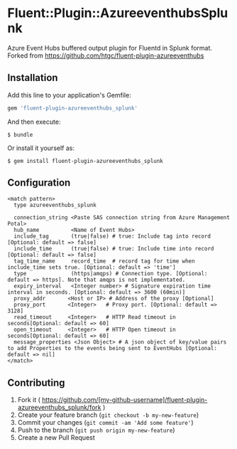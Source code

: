 # Fluent::Plugin::AzureeventhubsSplunk

Azure Event Hubs buffered output plugin for Fluentd in Splunk format.
Forked from https://github.com/htgc/fluent-plugin-azureeventhubs

## Installation

Add this line to your application's Gemfile:

```ruby
gem 'fluent-plugin-azureeventhubs_splunk'
```

And then execute:

    $ bundle

Or install it yourself as:

    $ gem install fluent-plugin-azureeventhubs_splunk

## Configuration

```
<match pattern>
  type azureeventhubs_splunk

  connection_string <Paste SAS connection string from Azure Management Potal>
  hub_name          <Name of Event Hubs>
  include_tag       (true|false) # true: Include tag into record [Optional: default => false]
  include_time      (true|false) # true: Include time into record [Optional: default => false]
  tag_time_name     record_time  # record tag for time when include_time sets true. [Optional: default => 'time']
  type              (https|amqps) # Connection type. [Optional: default => https]. Note that amqps is not implementated.
  expiry_interval   <Integer number> # Signature expiration time interval in seconds. [Optional: default => 3600 (60min)]
  proxy_addr       <Host or IP> # Address of the proxy [Optional]
  proxy_port	   <Integer>   # Proxy port. [Optional: default => 3128]
  read_timeout     <Integer>   # HTTP Read timeout in seconds[Optional: default => 60]
  open_timeout     <Integer>   # HTTP Open timeout in seconds[Optional: default => 60]
  message_properties <Json Object> # A json object of key/value pairs to add Properties to the events being sent to EventHubs [Optional: default => nil]
</match>
```

## Contributing

1. Fork it ( https://github.com/[my-github-username]/fluent-plugin-azureeventhubs_splunk/fork )
2. Create your feature branch (`git checkout -b my-new-feature`)
3. Commit your changes (`git commit -am 'Add some feature'`)
4. Push to the branch (`git push origin my-new-feature`)
5. Create a new Pull Request
